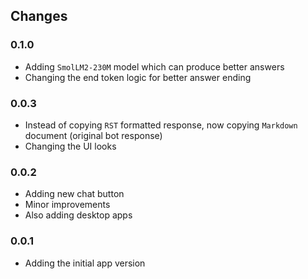 ## Changes

### 0.1.0
- Adding `SmolLM2-230M` model which can produce better answers
- Changing the end token logic for better answer ending

### 0.0.3
- Instead of copying `RST` formatted response, now copying `Markdown` document (original bot response)
- Changing the UI looks

### 0.0.2
- Adding new chat button
- Minor improvements
- Also adding desktop apps

### 0.0.1
- Adding the initial app version
